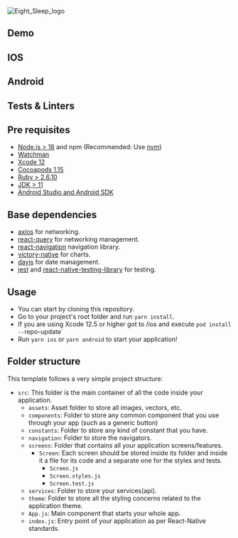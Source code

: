 
![Eight_Sleep_logo](https://github.com/limadouglas/eight-sleep/assets/21013545/a4e7c61c-ca19-4b8c-8741-e0a52e768aab)

## Demo
## IOS
## Android

## Tests & Linters

## Pre requisites

- [Node.js > 18](https://nodejs.org) and npm (Recommended: Use [nvm](https://github.com/nvm-sh/nvm))
- [Watchman](https://facebook.github.io/watchman)
- [Xcode 12](https://developer.apple.com/xcode)
- [Cocoapods 1.15](https://cocoapods.org)
- [Ruby > 2.6.10 ](http://rbenv.org/ )
- [JDK > 11](https://www.oracle.com/java/technologies/javase-jdk11-downloads.html)
- [Android Studio and Android SDK](https://developer.android.com/studio)

## Base dependencies

- [axios](https://github.com/axios/axios) for networking.
- [react-query](https://tanstack.com/query/latest) for networking management.
- [react-navigation](https://reactnavigation.org/) navigation library.
- [victory-native](https://commerce.nearform.com/open-source/victory/) for charts.
- [dayjs](https://commerce.nearform.com/open-source/victory/) for date management.
- [jest](https://facebook.github.io/jest/) and [react-native-testing-library](https://callstack.github.io/react-native-testing-library/) for testing.

## Usage

- You can start by cloning this repository.
- Go to your project's root folder and run `yarn install`.
- If you are using Xcode 12.5 or higher got to /ios and execute `pod install --`repo-update`
- Run `yarn ios` or `yarn android` to start your application!

## Folder structure

This template follows a very simple project structure:

- `src`: This folder is the main container of all the code inside your application.
  - `assets`: Asset folder to store all images, vectors, etc.
  - `components`: Folder to store any common component that you use through your app (such as a generic button)
  - `constants`: Folder to store any kind of constant that you have.
  - `navigation`: Folder to store the navigators.
  - `screens`: Folder that contains all your application screens/features.
    - `Screen`: Each screen should be stored inside its folder and inside it a file for its code and a separate one for the styles and tests.
      - `Screen.js`
      - `Screen.styles.js`
      - `Screen.test.js`
  - `services`: Folder to store your services(api).
  - `theme`: Folder to store all the styling concerns related to the application theme.
  - `App.js`: Main component that starts your whole app.
  - `index.js`: Entry point of your application as per React-Native standards.
